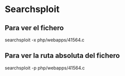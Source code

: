 # Searchsploit
## Para ver el fichero
searchsploit -x php/webapps/41564.c

## Para ver la ruta absoluta del fichero
searchsploit -p php/webapps/41564.c

